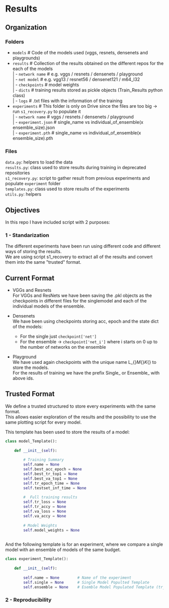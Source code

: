 # Results


## Organization

### Folders
- `models`                  # Code of the models used (vggs, resnets, densenets and playgrounds)  
- `results`                 # Collection of the results obtained on the different repos for the each of the models  
 | -  `network name`        # e.g. vggs / resnets / densenets / playground  
    | - `net model`         # e.g. vgg13 / resnet56 / densenet121 / m64_l32  
      | - `checkpoints`     # model weights  
      | - `dicts`           # training results stored as pickle objects (Train_Results python class)  
      | - `logs`            # .txt files with the information of the training  
- `experiments`             # This folder is only on Drive since the files are too big -> run `s1_recovery.py` to populate it  
  | - `network name`        # vggs / resnets / densenets / playground  
    | - `experiment.json`   # single_name vs individual_of_ensemble(x ensemble_size).json  
    | - `experiment.pth`    # single_name vs individual_of_ensemble(x ensemble_size).pth  
  
  
### Files

`data.py`: helpers to load the data  
`results.py`: class used to store results during training in deprecated repositories  
`s1_recovery.py`: script to gather result from previous experiments and populate `experiment` folder  
`templates.py`: class used to store results of the experiments  
`utils.py`: helpers  



## Objectives

In this repo I have included script with 2 purposes:  
  
### 1 - Standarization  
The different experiments have been run using different code and different ways of storing the results.  
We are using script s1_recovery to extract all of the results and convert them into the same "trusted" format.  

Current Format  
--------------  
  
- VGGs and Resnets  
For VGGs and ResNets we have been saving the .pkl objects as the checkpoints in different files for the singlemodel and each of the individual models of the ensemble.

- Densenets  
We have been using checkpoints storing acc, epoch and the state dict of the models:
    - For the single just `checkpoint['net']`  
    - For the ensemble -> `checkpoint['net_i']` where i starts on 0 up to the number of networks on the ensemble  
    
- Playground  
We have used again checkpoints with the unique name L_{}_M_{}_K_{} to store the models.  
For the results of training we have the prefix Single_ or Ensemble_ with above ids.  


Trusted Format  
--------------  

We define a trusted structured to store every experiments with the same format.  
This allows easier exploration of the results and the possibility to use the same plotting script for every model.  

This template has been used to store the results of a model:  
```python
class model_Template():
    
    def __init__(self):
        
        # Training Summary
        self.name = None
        self.best_acc_epoch = None
        self.best_tr_top1 = None
        self.best_va_top1 = None
        self.tr_epoch_time = None
        self.testset_inf_time = None
        
        #  Full training results
        self.tr_loss = None
        self.tr_accy = None
        self.va_loss = None
        self.va_accy = None
        
        # Model Weights
        self.model_weights = None
        
```

And the following template is for an experiment, where we compare a single model with an ensemble of models of the same budget.  
```python
class experiment_Template():
    
    def __init__(self):
        
        self.name = None        # Name of the experiment
        self.single = None      # Single Model Populted Template
        self.ensemble = None    # Esemble Model Populated Template (tr_loss and so on will be OrderedDicts of each of the individuals) 
```

### 2 - Reproducibility

